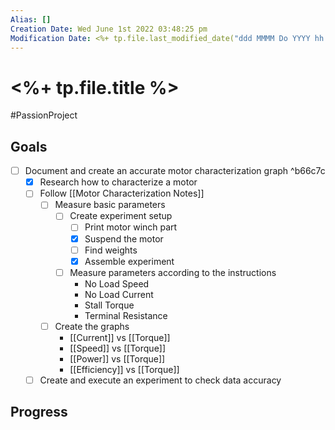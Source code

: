 ```yaml
---
Alias: []
Creation Date: Wed June 1st 2022 03:48:25 pm 
Modification Date: <%+ tp.file.last_modified_date("ddd MMMM Do YYYY hh:mm:ss a") %>
---
```

# <%+ tp.file.title %>
#PassionProject 

## Goals
- [ ] Document and create an accurate motor characterization graph ^b66c7c
	- [x] Research how to characterize a motor
	- [ ] Follow [[Motor Characterization Notes]]
		- [ ] Measure basic parameters
			- [ ] Create experiment setup
				- [ ] Print motor winch part
				- [x] Suspend the motor
				- [ ] Find weights
				- [x] Assemble experiment
			- [ ] Measure parameters according to the instructions
				- No Load Speed
				- No Load Current
				- Stall Torque
				- Terminal Resistance
		- [ ] Create the graphs 
			- [[Current]] vs [[Torque]]
			- [[Speed]] vs [[Torque]]
			- [[Power]] vs [[Torque]]
			- [[Efficiency]] vs [[Torque]]
	- [ ] Create and execute an experiment to check data accuracy

## Progress

